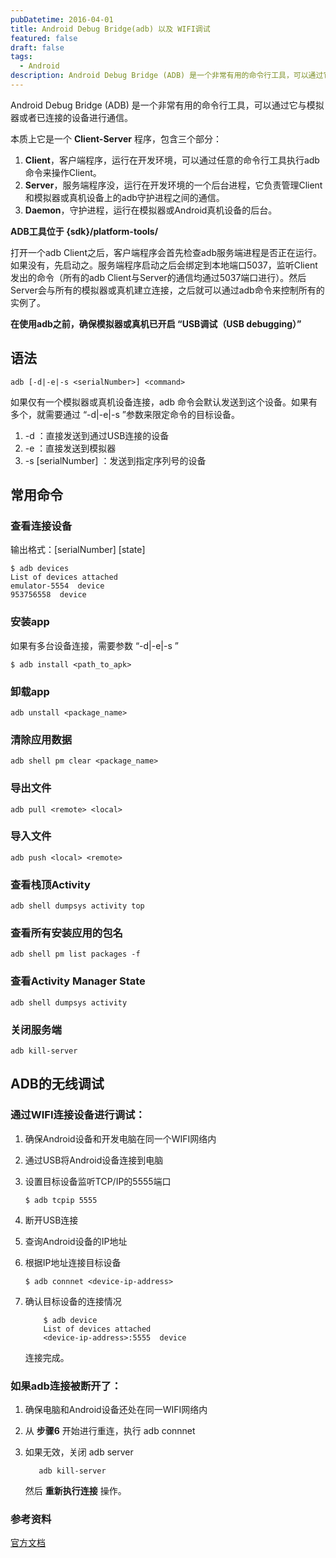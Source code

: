 ```yaml
---
pubDatetime: 2016-04-01
title: Android Debug Bridge(adb) 以及 WIFI调试
featured: false
draft: false
tags:
  - Android
description: Android Debug Bridge (ADB) 是一个非常有用的命令行工具，可以通过它与模拟器或者已连接的设备进行通信。
---
```


Android Debug Bridge (ADB) 是一个非常有用的命令行工具，可以通过它与模拟器或者已连接的设备进行通信。

<!-- more -->

本质上它是一个 **Client-Server** 程序，包含三个部分：

1. **Client**，客户端程序，运行在开发环境，可以通过任意的命令行工具执行adb命令来操作Client。
2. **Server**，服务端程序没，运行在开发环境的一个后台进程，它负责管理Client和模拟器或真机设备上的adb守护进程之间的通信。
3. **Daemon**，守护进程，运行在模拟器或Android真机设备的后台。

**ADB工具位于 {sdk}/platform-tools/**

打开一个adb Client之后，客户端程序会首先检查adb服务端进程是否正在运行。如果没有，先启动之。服务端程序启动之后会绑定到本地端口5037，监听Client发出的命令（所有的adb Client与Server的通信均通过5037端口进行）。然后 Server会与所有的模拟器或真机建立连接，之后就可以通过adb命令来控制所有的实例了。

**在使用adb之前，确保模拟器或真机已开启 “USB调试（USB debugging）”**

## 语法

```
adb [-d|-e|-s <serialNumber>] <command>
```

如果仅有一个模拟器或真机设备连接，adb 命令会默认发送到这个设备。如果有多个，就需要通过 “-d|-e|-s <serialNumber>”参数来限定命令的目标设备。

1. -d ：直接发送到通过USB连接的设备
2. -e ：直接发送到模拟器
3. -s [serialNumber] ：发送到指定序列号的设备

## 常用命令

### 查看连接设备

输出格式：[serialNumber] [state]

```
$ adb devices
List of devices attached
emulator-5554  device
953756558  device
```

### 安装app

如果有多台设备连接，需要参数 “-d|-e|-s <serialNumber>”

```
$ adb install <path_to_apk>
```

### 卸载app

```
adb unstall <package_name>
```

### 清除应用数据

```
adb shell pm clear <package_name>
```

### 导出文件

```
adb pull <remote> <local>
```

### 导入文件

```
adb push <local> <remote>
```

### 查看栈顶Activity

```
adb shell dumpsys activity top
```

### 查看所有安装应用的包名

```
adb shell pm list packages -f
```

### 查看Activity Manager State

```
adb shell dumpsys activity
```

### 关闭服务端

```
adb kill-server
```

## ADB的无线调试

### 通过WIFI连接设备进行调试：

1.  确保Android设备和开发电脑在同一个WIFI网络内
2.  通过USB将Android设备连接到电脑
3.  设置目标设备监听TCP/IP的5555端口

        $ adb tcpip 5555

4.  断开USB连接
5.  查询Android设备的IP地址
6.  根据IP地址连接目标设备

        $ adb connnet <device-ip-address>

7.  确认目标设备的连接情况

            $ adb device
            List of devices attached
            <device-ip-address>:5555  device

    连接完成。

### 如果adb连接被断开了：

1.  确保电脑和Android设备还处在同一WIFI网络内
2.  从 **步骤6** 开始进行重连，执行 adb connnet
3.  如果无效，关闭 adb server

           adb kill-server

    然后 **重新执行连接** 操作。

### 参考资料

[官方文档](https://developer.android.com/intl/zh-cn/tools/help/adb.html)
